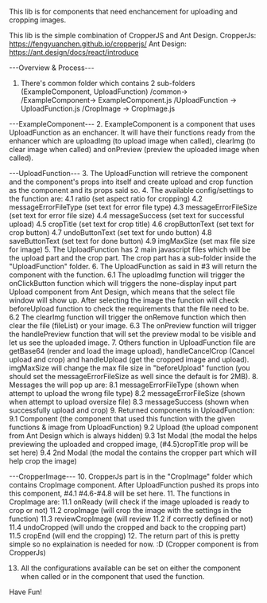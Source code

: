 This lib is for components that need enchancement for uploading and cropping images.

This lib is the simple combination of CropperJS and Ant Design.
CropperJs: https://fengyuanchen.github.io/cropperjs/
Ant Design: https://ant.design/docs/react/introduce

---Overview & Process---
  1. There's common folder which contains 2 sub-folders (ExampleComponent, UploadFunction)
    /common->
            /ExampleComponent->
                              ExampleComponent.js
            /UploadFunction  ->
                              UploadFunction.js
                              /CropImage          ->
                                                  CropImage.js
  
---ExampleComponent---
  2. ExampleComponent is a component that uses UploadFunction as an enchancer. It will have their functions ready from the enhancer which are uploadImg (to upload image when called), clearImg (to clear image when called) and onPreview (preview the uploaded image when called).
  
---UploadFunction---
  3. The UploadFunction will retrieve the component and the component's props into itself and create upload and crop function as the component and its props said so. 
  4. The available config/settings to the function are:
    4.1 ratio (set aspect ratio for cropping)
    4.2 messageErrorFileType (set text for error file type)
    4.3 messageErrorFileSize (set text for error file size)
    4.4 messageSuccess (set text for successful upload)
    4.5 cropTitle (set text for crop title)
    4.6 cropButtonText (set text for crop button)
    4.7 undoButtonText (set text for undo button)
    4.8 saveButtonText (set text for done button)
    4.9 imgMaxSize (set max file size for image)
  5. The UploadFunction has 2 main javascript files which will be the upload part and the crop part. The crop part has a sub-folder inside the "UploadFunction" folder.
  6. The UploadFunction as said in #3 will return the component with the function. 
    6.1 The uploadImg function will trigger the onClickButton function which will triggers the none-display input part Upload component from Ant Design, which means that the select file window will show up. After selecting the image the function will check beforeUpload function to check the requirements that the file need to be.
    6.2 The clearImg function will trigger the onRemove function which then clear the file (fileList) or your image.
    6.3 The onPreview function will trigger the handlePreview function that will set the preview modal to be visible and let us see the uploaded image.
  7. Others function in UploadFunction file are getBase64 (render and load the image upload), handleCancelCrop (Cancel upload and crop) and handleUpload (get the cropped image and upload). imgMaxSize will change the max file size in "beforeUpload" function (you should set the messageErrorFileSize as well since the default is for 2MB).
  8. Messages the will pop up are:
    8.1 messageErrorFileType (shown when attempt to upload the wrong file type)
    8.2 messageErrorFileSize (shown when attempt to upload oversize file)
    8.3 messageSuccess (shown when successfully upload and crop)
  9. Returned components in UploadFunction:
    9.1 Component (the component that used this function with the given functions & image from UploadFunction)
    9.2 Upload (the upload component from Ant Design which is always hidden)
    9.3 1st Modal (the modal the helps previewing the uploaded and cropped image, (#4.5)cropTitle prop will be set here)
    9.4 2nd Modal (the modal the contains the cropper part which will help crop the image)
    
---CropperImage---
  10. CropperJs part is in the "CropImage" folder which contains CropImage component. After UploadFunction pushed its props into this component, #4.1 #4.6-#4.8 will be set here. 
  11. The functions in CropImage are:
    11.1 onReady (will check if the image uploaded is ready to crop or not)
    11.2 cropImage (will crop the image with the settings in the function)
    11.3 reviewCropImage (will review 11.2 if correctly defined or not)
    11.4 undoCropped (will undo the cropped and back to the cropping part)
    11.5 cropEnd (will end the cropping)
  12. The return part of this is pretty simple so no explaination is needed for now. :D (Cropper component is from CropperJs)
  
  13. All the configurations available can be set on either the component when called or in the component that used the function.
  
Have Fun! 
